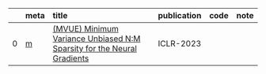 |    | meta                              | title                                                                                                                | publication   | code   | note   |
|---:|:----------------------------------|:---------------------------------------------------------------------------------------------------------------------|:--------------|:-------|:-------|
|  0 | [m](../../meta/2U5DXO7C.prototxt) | [ (MVUE) Minimum Variance Unbiased N:M Sparsity for the Neural Gradients](https://openreview.net/pdf?id=vuD2xEtxZcj) | ICLR-2023     |        |        |